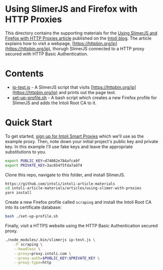 # Using SlimerJS and Firefox with HTTP Proxies

This directory contains the supporting materials for the [Using SlimerJS and Firefox with HTTP Proxies article](https://intoli.com/blog/using-slimer-with-proxies/) published on the [Intoli blog](https://intoli.com/blog/).
The article explains how to visit a webpage, [https://httpbin.org/ip](https://httpbin.org/ip), thorugh SlimerJS connected to a HTTP proxy secured with HTTP Basic Authentication.


# Contents

- [ip-test.js](ip-test.js) - A SlimerJS script that visits [https://httpbin.org/ip](https://httpbin.org/ip) and prints out the page text.
- [set-up-profile.sh](set-up-profile.sh) - A bash script which creates a new Firefox profile for SlimerJS and adds the Intoli Root CA to it.


# Quick Start

To get started, [sign up for Intoli Smart Proxies](https://intoli.com/proxy/signup/) which we'll use as the example proxy.
Then, note down your initial project's public key and private key.
In this example I'll use fake keys and leave the appropriate substitutions to you.

```bash
export PUBLIC_KEY=d74082e784afca9f
export PRIVATE_KEY=3ac854f5fda7ad74
```

Clone this repo, navigate to this folder, and install SlimerJS.

```bash
https://github.com/intoli/intoli-article-materials
cd intoli-article-materials/articles/using-slimer-with-proxies
yarn install
```

Create a new Firefox profile called `scraping` and install the Intoli Root CA into its certificate database:

```bash
bash ./set-up-profile.sh
```

Finally, visit a HTTPS website using the HTTP Basic Authentication secured proxy.

```bash
./node_modules/.bin/slimerjs ip-test.js \
    -P scraping \
    --headless \
    --proxy=proxy.intoli.com \
    --proxy-auth=$PUBLIC_KEY:$PRIVATE_KEY \
    --proxy-type=http
```
